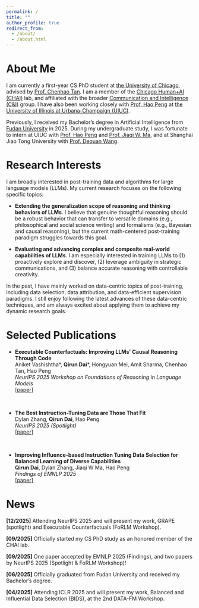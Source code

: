 ```yaml
---
permalink: /
title: ""
author_profile: true
redirect_from: 
  - /about/
  - /about.html
---
```

# About Me
I am currently a first-year CS PhD student at [the University of Chicago](https://computerscience.uchicago.edu/), advised by [Prof. Chenhao Tan](https://chenhaot.com/). I am a member of the [Chicago Human+AI (CHAI)](https://chicagohai.github.io/) lab, and affiliated with the broader [Communication and Intelligence (C&I)](https://ci.cs.uchicago.edu/) group. I have also been working closely with [Prof. Hao Peng](https://haopeng-nlp.github.io/) at [the University of Illinois at Urbana-Champaign (UIUC)](https://cs.illinois.edu/). 

Previously, I received my Bachelor’s degree in Artificial Intelligence from [Fudan University](https://www.fudan.edu.cn/en/) in 2025. During my undergraduate study, I was fortunate to intern at UIUC with [Prof. Hao Peng](https://haopeng-nlp.github.io/) and [Prof. Jiaqi W. Ma](https://jiaqima.github.io/), and at Shanghai Jiao Tong University with [Prof. Dequan Wang](https://dequan.wang/).


<!-- <details>
<summary><strong>demo</strong></summary>

**Markdown** content here.

</details> -->



# Research Interests
I am broadly interested in post-training data and algorithms for large language models (LLMs). My current research focuses on the following specific topics:

- **Extending the generalization scope of reasoning and thinking behaviors of LLMs**. 
  I believe that genuine thoughtful reasoning should be a robust behavior that can transfer to versatile domains (e.g., philosophical and social science writing) and formalisms (e.g., Bayesian and causal reasoning), but the current math-centered post-training paradigm struggles towards this goal.

- **Evaluating and advancing complex and composite real-world capabilities of LLMs**.
  I am especially interested in training LLMs to (1) proactively explore and discover, (2) leverage ambiguity in strategic communications, and (3) balance accurate reasoning with controllable creativity.

In the past, I have mainly worked on data-centric topics of post-training, including data selection, data attribution, and data-efficient supervision paradigms. I still enjoy following the latest advances of these data-centric techniques, and am always excited about applying them to achieve my dynamic research goals.

<!-- <details>
<summary><strong>Extending the generalization scope of reasoning and thinking behaviors of LLMs.</strong></summary>
I believe that genuine thoughtful reasoning should be a robust behavior that can transfer to versatile domains (e.g., philosophical and social science writing) and formalisms (e.g., Bayesian and causal reasoning), but the current math-centered post-training paradigm struggles towards this goal.
</details>

<br>

<details>
<summary><strong>Evaluating and advancing complex and composite real-world capabilities of LLMs.</strong></summary>
I am especially interested in training LLMs to (1) proactively explore and discover, (2) leverage ambiguity in strategic communications, and (3) balance accurate reasoning with controllable creativity.
</details>

<br> -->



# Selected Publications

- **Executable Counterfactuals: Improving LLMs' Causal Reasoning Through Code**  
Aniket Vashishtha*, **Qirun Dai***, Hongyuan Mei, Amit Sharma, Chenhao Tan, Hao Peng  
*NeurIPS 2025 Workshop on Foundations of Reasoning in Language Models*  
[[paper]](https://arxiv.org/abs/2510.01539)

<br>

- **The Best Instruction-Tuning Data are Those That Fit**  
Dylan Zhang, **Qirun Dai**, Hao Peng  
*NeurIPS 2025 (Spotlight)*  
[[paper]](https://arxiv.org/abs/2502.04194)

<br>

- **Improving Influence-based Instruction Tuning Data Selection for Balanced Learning of Diverse Capabilities**  
**Qirun Dai**, Dylan Zhang, Jiaqi W Ma, Hao Peng  
*Findings of EMNLP 2025*  
[[paper]](https://arxiv.org/abs/2501.12147)



# News
**[12/2025]** Attending NeurIPS 2025 and will present my work, GRAPE (spotlight) and Executable Counterfactuals (FoRLM Workshop).

**[09/2025]** Officially started my CS PhD study as an honored member of the CHAI lab.

**[09/2025]** One paper accepted by EMNLP 2025 (Findings), and two papers by NeurIPS 2025 (Spotlight & FoRLM Workshop)!

**[06/2025]** Officially graduated from Fudan University and received my Bachelor’s degree.

**[04/2025]** Attending ICLR 2025 and will present my work, Balanced and Influential Data Selection (BIDS), at the 2nd DATA-FM Workshop.

<!-- [03/2025] Excited to join UChicago as an incoming CS PhD student. Honored to be part of the CHAI lab and the broader C&I group!

**[10/2024]** Attending COLM 2024. Excited to see both old and new friends!

**[08/2024]** Gave a [talk](https://trais-lab.github.io/dattri-reading-group/recording/2024/7/) on factual knowledge attribution in LLMs at the [data attribution reading group](https://trais-lab.github.io/dattri-reading-group/) hosted by Prof. Jiaqi W. Ma. -->